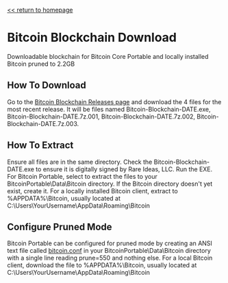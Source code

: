[&lt;&lt; return to homepage](../)

# Bitcoin Blockchain Download

Downloadable blockchain for Bitcoin Core Portable and locally installed Bitcoin pruned to 2.2GB

## How To Download

Go to the [Bitcoin Blockchain Releases page](https://github.com/Blockchains-Download/Bitcoin/releases) and download the 4 files for the most recent release. It will be files named Bitcoin-Blockchain-DATE.exe, Bitcoin-Blockchain-DATE.7z.001, Bitcoin-Blockchain-DATE.7z.002, Bitcoin-Blockchain-DATE.7z.003.
 
## How To Extract

Ensure all files are in the same directory. Check the Bitcoin-Blockchain-DATE.exe to ensure it is digitally signed by Rare Ideas, LLC. Run the EXE. For Bitcoin Portable, select to extract the files to your BitcoinPortable\Data\Bitcoin directory. If the Bitcoin directory doesn't yet exist, create it. For a locally installed Bitcoin client, extract to %APPDATA%\Bitcoin, usually located at C:\Users\YourUsername\AppData\Roaming\Bitcoin

## Configure Pruned Mode

Bitcoin Portable can be configured for pruned mode by creating an ANSI text file called [bitcoin.conf](bitcoin.conf) in your BitcoinPortable\Data\Bitcoin directory with a single line reading prune=550 and nothing else. For a local Bitcoin client, download the file to %APPDATA%\Bitcoin, usually located at C:\Users\YourUsername\AppData\Roaming\Bitcoin
